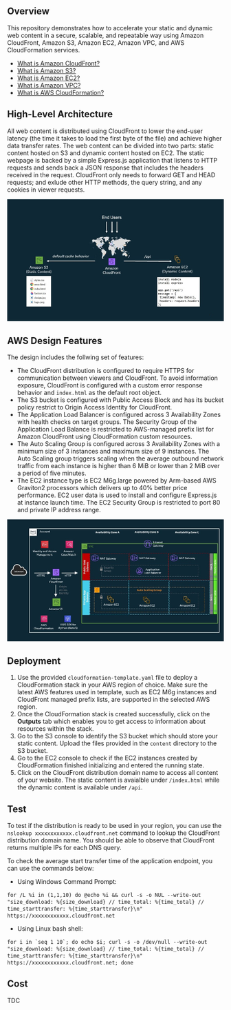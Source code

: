 ## Overview
This repository demonstrates how to accelerate your static and dynamic web content in a secure, scalable, and repeatable way using Amazon CloudFront, Amazon S3, Amazon EC2, Amazon VPC, and AWS CloudFormation services.

- [What is Amazon CloudFront?](https://docs.aws.amazon.com/AmazonCloudFront/latest/DeveloperGuide/Introduction.html)
- [What is Amazon S3?](https://docs.aws.amazon.com/AmazonS3/latest/userguide/Welcome.html)
- [What is Amazon EC2?](https://docs.aws.amazon.com/AWSEC2/latest/UserGuide/concepts.html)
- [What is Amazon VPC?](https://docs.aws.amazon.com/vpc/latest/userguide/what-is-amazon-vpc.html)
- [What is AWS CloudFormation?](https://docs.aws.amazon.com/AWSCloudFormation/latest/UserGuide/Welcome.html)

## High-Level Architecture
All web content is distributed using CloudFront to lower the end-user latency (the time it takes to load the first byte of the file) and achieve higher data transfer rates. The web content can be divided into two parts: static content hosted on S3 and dynamic content hosted on EC2. The static webpage is backed by a simple Express.js application that listens to HTTP requests and sends back a JSON response that includes the headers received in the request. CloudFront only needs to forward GET and HEAD requests; and exlude other HTTP methods, the query string, and any cookies in viewer requests. 

![Screenshot](architecture.jpg)

## AWS Design Features
The design includes the follwing set of features: 
- The CloudFront distribution is configured to require HTTPS for communication between viewers and CloudFront. To avoid information exposure, CloudFront is configured with a custom error response behavior and `index.html` as the default root object. 
- The S3 bucket is configured with Public Access Block and has its bucket policy restrict to Origin Access Identity for CloudFront.
- The Application Load Balancer is configured across 3 Availability Zones with health checks on target groups. The Security Group of the Application Load Balance is restricted to AWS-managed prefix list for Amazon CloudFront using CloudFormation custom resources.
- The Auto Scaling Group is configured across 3 Availability Zones with a minimum size of 3 instances and maximum size of 9 instances. The Auto Scaling group triggers scaling when the average outbound network traffic from each instance is higher than 6 MiB or lower than 2 MiB over a period of five minutes. 
- The EC2 instance type is EC2 M6g.large powered by Arm-based AWS Graviton2 processors which delivers up to 40% better price performance. EC2 user data is used to install and configure Express.js at instance launch time. The EC2 Security Group is restricted to port 80 and private IP address range.

![Screenshot](design.jpg)

## Deployment
1. Use the provided `cloudformation-template.yaml` file to deploy a CloudFormation stack in your AWS region of choice. Make sure the latest AWS features used in template, such as EC2 M6g instances and CloudFront managed prefix lists, are supported in the selected AWS region.
2. Once the CloudFormation stack is created successfully, click on the **Outputs** tab which enables you to get access to information about resources within the stack.
3. Go to the S3 console to identify the S3 bucket which should store your static content. Upload the files provided in the `content` directory to the S3 bucket.
4. Go to the EC2 console to check if the EC2 instances created by CloudFormation finished initializing and entered the running state.  
5. Click on the CloudFront distribution domain name to access all content of your website. The static content is avaialble under `/index.html` while the dynamic content is available under `/api`.  

## Test
To test if the distribution is ready to be used in your region, you can use the `nslookup xxxxxxxxxxxx.cloudfront.net` command to lookup the CloudFront distribution domain name. You should be able to observe that CloudFront returns multiple IPs for each DNS query.

To check the average start transfer time of the application endpoint, you can use the commands below:
- Using Windows Command Prompt:
```
for /L %i in (1,1,10) do @echo %i && curl -s -o NUL --write-out "size_download: %{size_download} // time_total: %{time_total} // time_starttransfer: %{time_starttransfer}\n" https://xxxxxxxxxxxx.cloudfront.net
```
- Using Linux bash shell: 
```
for i in `seq 1 10`; do echo $i; curl -s -o /dev/null --write-out "size_download: %{size_download} // time_total: %{time_total} // time_starttransfer: %{time_starttransfer}\n" https://xxxxxxxxxxxx.cloudfront.net; done
```

## Cost
TDC
